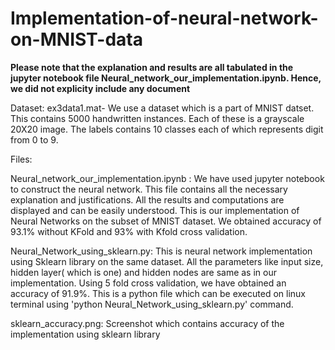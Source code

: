 # Implementation-of-neural-network-on-MNIST-data


**Please note that the explanation and results are all tabulated in the jupyter notebook file Neural_network_our_implementation.ipynb.
Hence, we did not explicity include any document**

Dataset: ex3data1.mat- We use a dataset which is a part of MNIST datset. This contains 5000 handwritten instances. Each of these is a
grayscale 20X20 image. The labels contains 10 classes each of which represents digit from 0 to 9.

Files:

Neural_network_our_implementation.ipynb : We have used jupyter notebook to construct the neural network. This file contains all the
necessary explanation and justifications. All the results and computations are displayed and can be easily understood. This is our 
implementation of Neural Networks on the subset of MNIST dataset. We obtained accuracy of 93.1% without KFold and 93% with Kfold cross
validation. 

Neural_Network_using_sklearn.py: This is neural network implementation using Sklearn library on the same dataset. All the parameters like input size, hidden layer( which is one) and hidden nodes are same as in our implementation. Using 5 fold cross validation, we have obtained an accuracy of 91.9%. This is a python file which can be executed on linux terminal using 
'python Neural_Network_using_sklearn.py' command.

sklearn_accuracy.png: Screenshot which contains accuracy of the implementation using sklearn library






